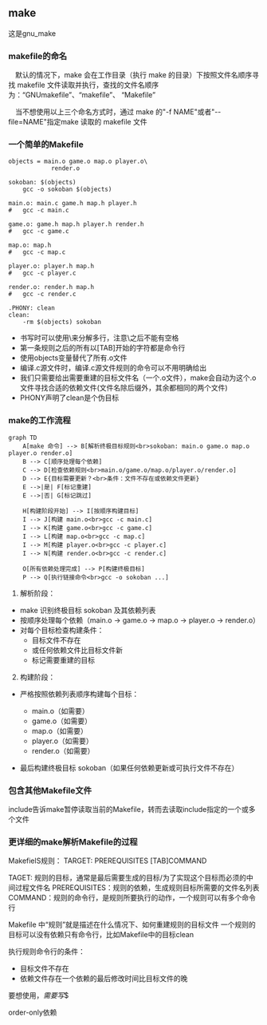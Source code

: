 ## make

这是gnu_make

### makefile的命名
&emsp;默认的情况下，make 会在工作目录（执行 make 的目录）下按照文件名顺序寻找
makefile 文件读取并执行，查找的文件名顺序为：“GNUmakefile”、“makefile”、
“Makefile”

&emsp;当不想使用以上三个命名方式时，通过 make 的"-f NAME"或者"--file=NAME"指定make 读取的 makefile 文件

### 一个简单的Makefile

```shell
objects = main.o game.o map.o player.o\
			render.o

sokoban: $(objects)
	gcc -o sokoban $(objects)

main.o: main.c game.h map.h player.h
#	gcc -c main.c

game.o: game.h map.h player.h render.h
#	gcc -c game.c

map.o: map.h
#	gcc -c map.c

player.o: player.h map.h
#	gcc -c player.c

render.o: render.h map.h
#	gcc -c render.c

.PHONY: clean
clean:
	-rm $(objects) sokoban
```

- 书写时可以使用\来分解多行，注意\之后不能有空格
- 第一条规则之后的所有以[TAB]开始的字符都是命令行
- 使用objects变量替代了所有.o文件
- 编译.c源文件时，编译.c源文件规则的命令可以不用明确给出
- 我们只需要给出需要重建的目标文件名（一个.o文件），make会自动为这个.o文件寻找合适的依赖文件(文件名除后缀外，其余都相同的两个文件)
- PHONY声明了clean是个伪目标

### make的工作流程
```mermaid
graph TD
    A[make 命令] --> B[解析终极目标规则<br>sokoban: main.o game.o map.o player.o render.o]
    B --> C[顺序处理每个依赖]
    C --> D[检查依赖规则<br>main.o/game.o/map.o/player.o/render.o]
    D --> E{目标需要更新？<br>条件：文件不存在或依赖文件更新}
    E -->|是| F[标记重建]
    E -->|否| G[标记跳过]
    
    H[构建阶段开始] --> I[按顺序构建目标]
    I --> J[构建 main.o<br>gcc -c main.c]
    I --> K[构建 game.o<br>gcc -c game.c]
    I --> L[构建 map.o<br>gcc -c map.c]
    I --> M[构建 player.o<br>gcc -c player.c]
    I --> N[构建 render.o<br>gcc -c render.c]
    
    O[所有依赖处理完成] --> P[构建终极目标]
    P --> Q[执行链接命令<br>gcc -o sokoban ...]
```
1. 解析阶段：
- make 识别终极目标 sokoban 及其依赖列表
- 按顺序处理每个依赖（main.o → game.o → map.o → player.o → render.o）
- 对每个目标检查构建条件：
    - 目标文件不存在
    - 或任何依赖文件比目标文件新
    - 标记需要重建的目标

2. 构建阶段：
- 严格按照依赖列表顺序构建每个目标：
    - main.o（如需要）
    - game.o（如需要）
    - map.o（如需要）
    - player.o（如需要）
    - render.o（如需要）

- 最后构建终极目标 sokoban（如果任何依赖更新或可执行文件不存在）

### 包含其他Makefile文件

include告诉make暂停读取当前的Makefile，转而去读取include指定的一个或多个文件

### 更详细的make解析Makefile的过程

MakefielS规则：
TARGET: PREREQUISITES
[TAB]COMMAND

TAGET: 规则的目标，通常是最后需要生成的目标/为了实现这个目标而必须的中间过程文件名
PREREQUISITES：规则的依赖，生成规则目标所需要的文件名列表
COMMAND：规则的命令行，是规则所要执行的动作，一个规则可以有多个命令行

Makefile 中“规则”就是描述在什么情况下、如何重建规则的目标文件
一个规则的目标可以没有依赖只有命令行，比如Makefile中的目标clean

执行规则命令行的条件：
- 目标文件不存在
- 依赖文件存在一个依赖的最后修改时间比目标文件的晚

要想使用$，需要写$$

order-only依赖
